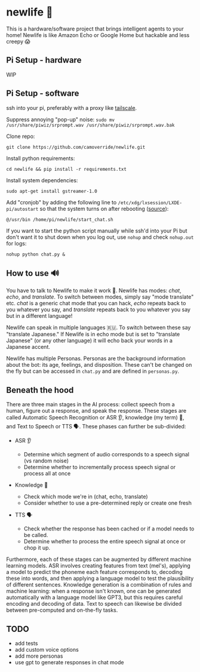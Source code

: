 # newlife 🤖

This is a hardware/software project that brings intelligent agents to your home! Newlife is like Amazon Echo or Google Home but hackable and less creepy 😱


## Pi Setup - hardware

WIP


## Pi Setup - software

ssh into your pi, preferably with a proxy like [tailscale](https://tailscale.com/).

Suppress annoying "pop-up" noise:
`sudo mv /usr/share/piwiz/srprompt.wav /usr/share/piwiz/srprompt.wav.bak`

Clone repo:

`git clone https://github.com/camoverride/newlife.git`

Install python requirements:

`cd newlife && pip install -r requirements.txt`

Install system dependencies:

`sudo apt-get install gstreamer-1.0`

Add "cronjob" by adding the following line to `/etc/xdg/lxsession/LXDE-pi/autostart` so that the system turns on after rebooting ([source](https://raspberrypi.stackexchange.com/questions/127927/pygame-mixer-does-not-play-sound-when-started-in-cron)):

```
@/usr/bin /home/pi/newlife/start_chat.sh
```

If you want to start the python script manually while ssh'd into your Pi but don't want it to shut down when you log out, use `nohup` and check `nohup.out` for logs:

`nohup python chat.py &`


## How to use 🔊

You have to talk to Newlife to make it work 💬. Newlife has modes: _chat_, _echo_, and _translate_. To switch between modes, simply say "mode translate" etc. _chat_ is a generic chat mode that you can hack, _echo_ repeats back to you whatever you say, and _translate_ repeats back to you whatever you say but in a different language!

Newlife can speak in multiple languages 🇷🇺. To switch between these say "translate Japanese." If Newlife is in echo mode but is set to "translate Japanese" (or any other language) it will echo back your words in a Japanese accent.

Newlife has multiple Personas. Personas are the background information about the bot: its age, feelings, and disposition. These can't be changed on the fly but can be accessed in `chat.py` and are defined in `personas.py`.


## Beneath the hood

There are three main stages in the AI process: collect speech from a human, figure out a response, and speak the response. These stages are called Automatic Speech Recognition or ASR 👂, knowledge (my term) 🧠, and Text to Speech or TTS 🗣️. These phases can further be sub-divided:

- ASR 👂
    - Determine which segment of audio corresponds to a speech signal (vs random noise)
    - Determine whether to incrementally process speech signal or process all at once

- Knowledge 🧠
    - Check which mode we're in (chat, echo, translate)
    - Consider whether to use a pre-determined reply or create one fresh

- TTS 🗣️
    - Check whether the response has been cached or if a model needs to be called.
    - Determine whether to process the entire speech signal at once or chop it up.

Furthermore, each of these stages can be augmented by different machine learning models. ASR involves creating features from text (mel's), applying a model to predict the phoneme each feature corresponds to, decoding these into words, and then applying a language model to test the plausibility of different sentences. Knowledge generation is a combination of rules and machine learning: when a response isn't known, one can be generated automatically with a language model like GPT3, but this requires careful encoding and decoding of data. Text to speech can likewise be divided between pre-computed and on-the-fly tasks.


## TODO

- add tests
- add custom voice options
- add more personas
- use gpt to generate responses in chat mode
